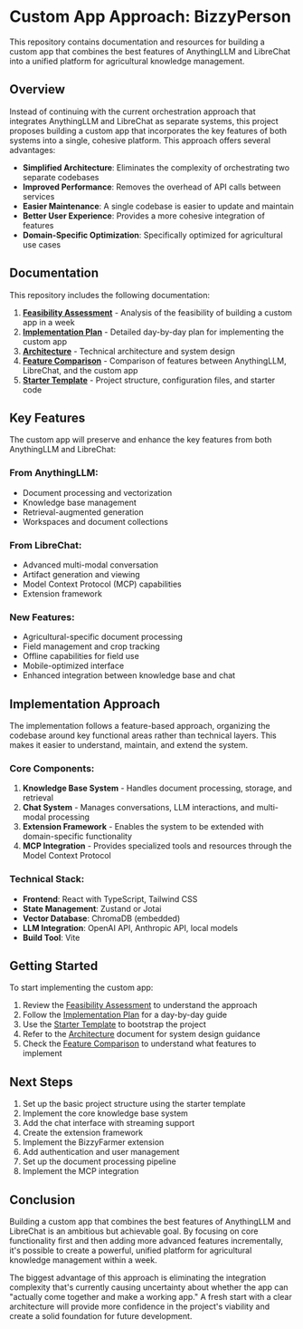 # Custom App Approach: BizzyPerson

This repository contains documentation and resources for building a custom app that combines the best features of AnythingLLM and LibreChat into a unified platform for agricultural knowledge management.

## Overview

Instead of continuing with the current orchestration approach that integrates AnythingLLM and LibreChat as separate systems, this project proposes building a custom app that incorporates the key features of both systems into a single, cohesive platform. This approach offers several advantages:

- **Simplified Architecture**: Eliminates the complexity of orchestrating two separate codebases
- **Improved Performance**: Removes the overhead of API calls between services
- **Easier Maintenance**: A single codebase is easier to update and maintain
- **Better User Experience**: Provides a more cohesive integration of features
- **Domain-Specific Optimization**: Specifically optimized for agricultural use cases

## Documentation

This repository includes the following documentation:

1. [**Feasibility Assessment**](custom-app-feasibility-assessment.md) - Analysis of the feasibility of building a custom app in a week
2. [**Implementation Plan**](custom-app-implementation-plan.md) - Detailed day-by-day plan for implementing the custom app
3. [**Architecture**](custom-app-architecture.md) - Technical architecture and system design
4. [**Feature Comparison**](custom-app-feature-comparison.md) - Comparison of features between AnythingLLM, LibreChat, and the custom app
5. [**Starter Template**](custom-app-starter-template.md) - Project structure, configuration files, and starter code

## Key Features

The custom app will preserve and enhance the key features from both AnythingLLM and LibreChat:

### From AnythingLLM:
- Document processing and vectorization
- Knowledge base management
- Retrieval-augmented generation
- Workspaces and document collections

### From LibreChat:
- Advanced multi-modal conversation
- Artifact generation and viewing
- Model Context Protocol (MCP) capabilities
- Extension framework

### New Features:
- Agricultural-specific document processing
- Field management and crop tracking
- Offline capabilities for field use
- Mobile-optimized interface
- Enhanced integration between knowledge base and chat

## Implementation Approach

The implementation follows a feature-based approach, organizing the codebase around key functional areas rather than technical layers. This makes it easier to understand, maintain, and extend the system.

### Core Components:

1. **Knowledge Base System** - Handles document processing, storage, and retrieval
2. **Chat System** - Manages conversations, LLM interactions, and multi-modal processing
3. **Extension Framework** - Enables the system to be extended with domain-specific functionality
4. **MCP Integration** - Provides specialized tools and resources through the Model Context Protocol

### Technical Stack:

- **Frontend**: React with TypeScript, Tailwind CSS
- **State Management**: Zustand or Jotai
- **Vector Database**: ChromaDB (embedded)
- **LLM Integration**: OpenAI API, Anthropic API, local models
- **Build Tool**: Vite

## Getting Started

To start implementing the custom app:

1. Review the [Feasibility Assessment](custom-app-feasibility-assessment.md) to understand the approach
2. Follow the [Implementation Plan](custom-app-implementation-plan.md) for a day-by-day guide
3. Use the [Starter Template](custom-app-starter-template.md) to bootstrap the project
4. Refer to the [Architecture](custom-app-architecture.md) document for system design guidance
5. Check the [Feature Comparison](custom-app-feature-comparison.md) to understand what features to implement

## Next Steps

1. Set up the basic project structure using the starter template
2. Implement the core knowledge base system
3. Add the chat interface with streaming support
4. Create the extension framework
5. Implement the BizzyFarmer extension
6. Add authentication and user management
7. Set up the document processing pipeline
8. Implement the MCP integration

## Conclusion

Building a custom app that combines the best features of AnythingLLM and LibreChat is an ambitious but achievable goal. By focusing on core functionality first and then adding more advanced features incrementally, it's possible to create a powerful, unified platform for agricultural knowledge management within a week.

The biggest advantage of this approach is eliminating the integration complexity that's currently causing uncertainty about whether the app can "actually come together and make a working app." A fresh start with a clear architecture will provide more confidence in the project's viability and create a solid foundation for future development.
